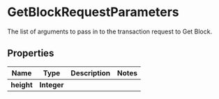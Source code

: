 

# GetBlockRequestParameters

The list of arguments to pass in to the transaction request to Get Block.

## Properties

| Name | Type | Description | Notes |
|------------ | ------------- | ------------- | -------------|
|**height** | **Integer** |  |  |



